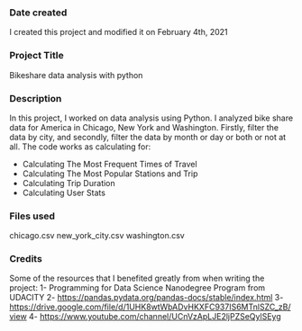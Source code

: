 ### Date created
I created this project and modified it on February 4th, 2021

### Project Title
Bikeshare data analysis with python

### Description
In this project, I worked on data analysis using Python.
I analyzed bike share data for America in Chicago, New York and Washington.
Firstly, filter the data by city, and secondly, filter the data by month or day or both or not at all.
The code works as calculating for:
- Calculating The Most Frequent Times of Travel
- Calculating The Most Popular Stations and Trip
- Calculating Trip Duration
- Calculating User Stats

### Files used
chicago.csv
new_york_city.csv
washington.csv

### Credits
Some of the resources that I benefited greatly from when writing the project:
1- Programming for Data Science Nanodegree Program from UDACITY
2- https://pandas.pydata.org/pandas-docs/stable/index.html
3- https://drive.google.com/file/d/1UHK8wtWbADvHKXFC937IS6MTnlSZC_zB/view
4- https://www.youtube.com/channel/UCnVzApLJE2ljPZSeQylSEyg

